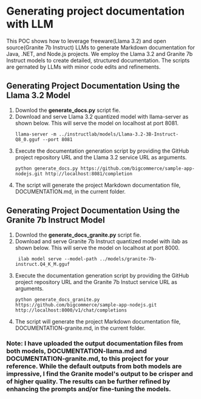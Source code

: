 # Generating project documentation with LLM

This POC shows how to leverage freeware(Llama 3.2) and open source(Granite 7b Instruct) LLMs to generate Markdown documentation for Java, .NET, and Node.js projects. We employ the Llama 3.2 and Granite 7b Instruct models to create detailed, structured documentation. The scripts are gernated by LLMs with minor code edits and refinements.

## Generating Project Documentation Using the Llama 3.2 Model

1. Downlod the **generate_docs.py** script fie.
2. Download and serve Llama 3.2 quantized model with llama-server as shown below. This will serve the model on localhost at port 8081. 
     ```
     llama-server -m ../instructlab/models/Llama-3.2-3B-Instruct-Q8_0.gguf --port 8081
     ```
3. Execute the documentation generation script by providing the GitHub project repository URL and the Llama 3.2 service URL as arguments.
     ```
     python generate_docs.py https://github.com/bigcommerce/sample-app-nodejs.git http://localhost:8081/completion
     ```
4. The script will generate the project Markdown documentation file, DOCUMENTATION.md, in the current folder.
   
## Generating Project Documentation Using the Granite 7b Instruct Model

1. Downlod the **generate_docs_granite.py** script fie.
2. Download and serve Granite 7b Instruct quantized model with ilab as shown below. This will serve the model on localhost at port 8000. 
     ```
      ilab model serve --model-path ../models/granite-7b-instruct.Q4_K_M.gguf
     ```
3. Execute the documentation generation script by providing the GitHub project repository URL and the Granite 7b Instuct service URL as arguments.
     ```
     python generate_docs_granite.py https://github.com/bigcommerce/sample-app-nodejs.git http://localhost:8000/v1/chat/completions
     ```
4. The script will generate the project Markdown documentation file, DOCUMENTATION-granite.md, in the current folder.

### Note: I have uploaded the output documentation files from both models, DOCUMENTATION-llama.md and DOCUMENTATION-granite.md, to this project for your reference. While the default outputs from both models are impressive, I find the Granite model's output to be crisper and of higher quality. The results can be further refined by enhancing the prompts and/or fine-tuning the models.
